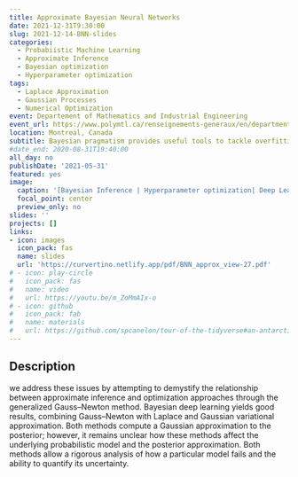 ```yaml
---
title: Approximate Bayesian Neural Networks
date: 2021-12-31T9:30:00
slug: 2021-12-14-BNN-slides
categories:
  - Probabiistic Machine Learning
  - Approximate Inference
  - Bayesian optimization
  - Hyperparameter optimization
tags:
  - Laplace Approximation
  - Gaussian Processes
  - Numerical Optimization
event: Departement of Mathematics and Industrial Engineering
event_url: https://www.polymtl.ca/renseignements-generaux/en/departments/
location: Montreal, Canada
subtitle: Bayesian pragmatism provides useful tools to tackle overfitting problems, but it comes at a cost, the exact Bayesian inference appropriate to a neural network is often intractable. Bayesian deep learning remains a good choice to design efficient methods by providing an approximate solution combining approximate inference and scalable optimization framework. However, the practical effectiveness of Bayesian neural networks is limited by the need to specify meaningful prior distributions, and by the intractability of posterior inference.
#date_end: 2020-08-31T19:40:00
all_day: no
publishDate: '2021-05-31'
featured: yes
image: 
  caption: '[Bayesian Inference | Hyperparameter optimization| Deep Learning](https://spcanelon.github.io/tour-of-the-tidyverse)'
  focal_point: center
  preview_only: no
slides: ''
projects: []
links:
- icon: images
  icon_pack: fas
  name: slides
  url: 'https://curvertino.netlify.app/pdf/BNN_approx_view-27.pdf'
# - icon: play-circle
#   icon_pack: fas
#   name: video
#   url: https://youtu.be/m_ZoMmAIx-o
# - icon: github
#   icon_pack: fab
#   name: materials
#   url: https://github.com/spcanelon/tour-of-the-tidyverse#an-antarctic-tour-of-the-tidyverse
---
```


<script src="{{< blogdown/postref >}}index_files/fitvids/fitvids.min.js"></script>


## Description

we address these issues by attempting to demystify the relationship between approximate inference and optimization approaches through the generalized Gauss–Newton method. Bayesian deep learning yields good results, combining Gauss–Newton with Laplace and Gaussian variational approximation. Both methods compute a Gaussian approximation to the posterior; however, it remains unclear how these methods affect the underlying probabilistic model and the posterior approximation. Both methods allow a rigorous analysis of how a particular model fails and the ability to quantify its uncertainty.
<br><br>
